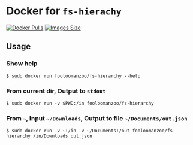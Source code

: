 # Docker for `fs-hierachy`
[![Docker Pulls](https://img.shields.io/docker/pulls/fooloomanzoo/fs-hierarchy?style=for-the-badge)](https://hub.docker.com/repository/docker/fooloomanzoo/fs-hierarchy)
[![Images Size](https://img.shields.io/docker/image-size/fooloomanzoo/fs-hierarchy?sort=date&style=for-the-badge)](https://hub.docker.com/repository/docker/fooloomanzoo/fs-hierarchy)

## Usage

### Show help 
```sh-session
$ sudo docker run fooloomanzoo/fs-hierarchy --help
```

### From current dir, Output to `stdout` 
```sh-session
$ sudo docker run -v $PWD:/in fooloomanzoo/fs-hierarchy
```

### From `~`, Input `~/Downloads`, Output to file `~/Documents/out.json`
```sh-session
$ sudo docker run -v ~:/in -v ~/Documents:/out fooloomanzoo/fs-hierarchy /in/Downloads out.json
```